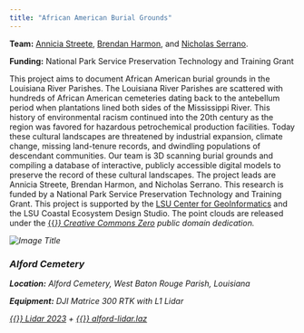 ```yaml
---
title: "African American Burial Grounds"
---
```


**Team:**
[Annicia Streete](https://design.lsu.edu/faculty/streete-annicia/),
[Brendan Harmon](https://baharmon.github.io/), and
[Nicholas Serrano](https://dcp.ufl.edu/faculties/nicholas-serrano/).

**Funding:** National Park Service Preservation Technology and Training Grant

This project aims to document African American burial grounds in the Louisiana River Parishes. The Louisiana River Parishes are scattered with hundreds of African American cemeteries dating back to the antebellum period when plantations lined both sides of the Mississippi River. This history of environmental racism continued into the 20th century as the region was favored for hazardous petrochemical production facilities. Today these cultural landscapes are threatened by industrial expansion, climate change, missing land-tenure records, and dwindling populations of descendant communities. Our team is 3D scanning burial grounds and compiling a database of interactive, publicly accessible digital models to preserve the record of these cultural landscapes. The project leads are Annicia Streete, Brendan Harmon, and Nicholas Serrano. This research is funded by a National Park Service Preservation Technology and Training Grant. This project is supported by the [LSU Center for GeoInformatics](http://c4g.lsu.edu/) and the LSU Coastal Ecosystem Design Studio. The point clouds are released under the [{{<i class="fab fa-creative-commons-zero">}} Creative Commons Zero](https://creativecommons.org/share-your-work/public-domain/cc0/) public domain dedication.

![Image Title](../alford-1.jpg)

### Alford Cemetery

**Location:** Alford Cemetery, West Baton Rouge Parish, Louisiana

**Equipment:** DJI Matrice 300 RTK with L1 Lidar

[{{<i class="fas fa-braille">}} Lidar 2023](https://xyz.cct.lsu.edu/data/alford/alford-lidar.html "Point Cloud Viewer for Alford Cemetery Lidar 2023")
+
[{{<i class="ms ms-cloud">}} alford-lidar.laz](https://xyz.cct.lsu.edu/data/alford/alford-lidar.laz "LAZ Point Cloud Dataset for Alford Cemetery 2023")